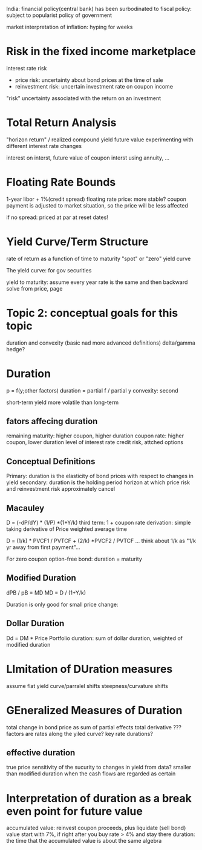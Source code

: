 India: financial policy(central bank) has been surbodinated to fiscal policy: subject to popularist policy of government

market interpretation of inflation: hyping for weeks

# Risk in the fixed income marketplace
interest rate risk
- price risk: uncertainty about bond prices at the time of sale
- reinvestment risk: uncertain investment rate on coupon income

"risk" uncertainty associated with the return on an investment

# Total Return Analysis
"horizon return" / realized compound yield
future value experimenting with different interest rate changes

interest on interst, future value of coupon interst using annuity, ...

# Floating Rate Bounds
1-year libor + 1%(credit spread)
floating rate price: more stable? coupon payment is adjusted to market situation, so the price will be less affected

if no spread: priced at par at reset dates!

# Yield Curve/Term Structure
rate of return as a function of time to maturity
"spot" or "zero" yield curve

The yield curve: for gov securities

yield to maturity: assume every year rate is the same and then backward solve from price, page 

# Topic 2: conceptual goals for this topic
duration and convexity (basic nad more advanced definitions)
delta/gamma hedge?
# Duration
p = f(y;other factors)
duration = partial f / partial y
convexity: second 

short-term yield more volatile than long-term

## fators affecing duration
remaining maturity: higher coupon, higher duration
coupon rate: higher coupon, lower duration
level of interest rate
credit risk, attched options

## Conceptual Definitions
Primary: duration is the elasticity of bond prices with respect to changes in yield
secondary: duration is the holding period horizon at which price risk and reinvestment risk approximately cancel

## Macauley 
D = (-dP/dY) * (1/P) *(1+Y/k)
third term: 1 + coupon rate 
derivation: simple taking derivative of Price
weighted average time

D = (1/k) * PVCF1 / PVTCF + (2/k) *PVCF2 / PVTCF ...
think about 1/k as "1/k yr away from first payment"...

For zero coupon option-free bond: duration = maturity

## Modified Duration
dPB / pB = MD
MD = D / (1+Y/k)

Duration is only good for small price change: 

## Dollar Duration
Dd = DM * Price
Portfolio duration: sum of dollar duration, weighted of modified duration

# LImitation of DUration measures
assume flat yield curve/parralel shifts
steepness/curvature shifts

# GEneralized Measures of Duration
total change in bond price as sum of partial effects
total derivative
??? factors are rates along the yiled curve? key rate durations?
## effective duration
true price sensitivity of the sucurity to changes in yield
from data?
smaller than modified duration when the cash flows are regarded as certain
# Interpretation of duration as a break even point for future value
accumulated value: reinvest coupon proceeds, plus liquidate (sell bond) value
start with 7%, if right after you buy rate > 4% and stay there
duration: the time that the accumulated value is about the same
algebra 